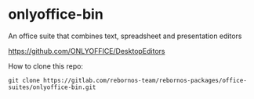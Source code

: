# onlyoffice-bin

An office suite that combines text, spreadsheet and presentation editors

https://github.com/ONLYOFFICE/DesktopEditors


How to clone this repo:

```
git clone https://gitlab.com/rebornos-team/rebornos-packages/office-suites/onlyoffice-bin.git
```
